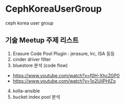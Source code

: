# CephKoreaUserGroup
ceph korea user group


기술 Meetup 주제 리스트
----------------------

1. Erasure Code Pool Plugin : jerasure, lrc, ISA 등등
2. cinder driver filter
3. bluestore 분석 (code flow)
  - https://www.youtube.com/watch?v=f0H-XhcZGP0
  - https://www.youtube.com/watch?v=1o2UjIPHIZo
4. kolla-ansible
5. bucket index pool 분석



